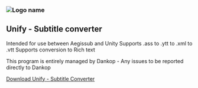 
### ![Logo name](https://github.com/user-attachments/assets/584f52c7-ed2c-40fb-b782-384e867438b1)

## **Unify - Subtitle converter**
Intended for use between Aegissub and Unity 
Supports .ass to .ytt to .xml to .vtt
Supports conversion to Rich text

This program is entirely managed by Dankop - Any issues to be reported directly to Dankop

[Download Unify - Subtitle Converter](https://github.com/DanKop1/AI-Sponge-Rehydrated-Subtitle-Tools/releases/download/Unify_1.0/Unify.-.Subtitle.Converter.1.0.exe)
